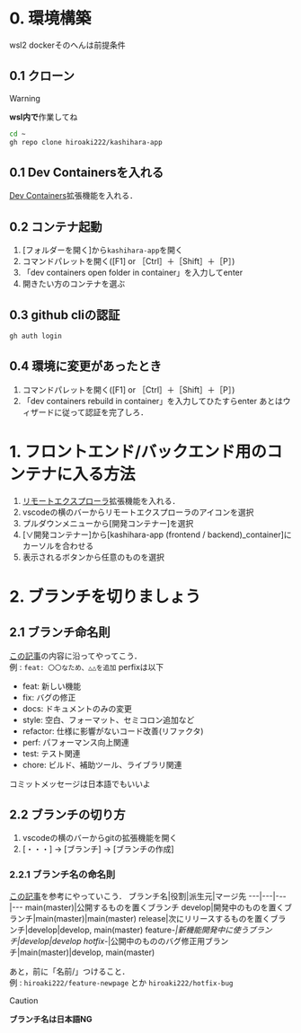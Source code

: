 # 0. 環境構築
wsl2 dockerそのへんは前提条件
## 0.1 クローン
> [!WARNING]
> **wsl内で**作業してね
```bash
cd ~
gh repo clone hiroaki222/kashihara-app
```
## 0.1 Dev Containersを入れる
[Dev Containers](https://marketplace.visualstudio.com/items?itemName=ms-vscode-remote.remote-containers)拡張機能を入れる．
## 0.2 コンテナ起動
1. [フォルダーを開く]から`kashihara-app`を開く
2. コマンドパレットを開く([F1] or ［Ctrl］＋［Shift］＋［P］)
3. 「dev containers open folder in container」を入力してenter
4. 開きたい方のコンテナを選ぶ
## 0.3 github cliの認証
```bash
gh auth login
```
## 0.4 環境に変更があったとき
1. コマンドパレットを開く([F1] or ［Ctrl］＋［Shift］＋［P］)
2. 「dev containers rebuild in container」を入力してひたすらenter
あとはウィザードに従って認証を完了しろ．
# 1. フロントエンド/バックエンド用のコンテナに入る方法
1. [リモートエクスプローラ](https://marketplace.visualstudio.com/items?itemName=ms-vscode-remote.remote-ssh)拡張機能を入れる．
2. vscodeの横のバーからリモートエクスプローラのアイコンを選択
3. プルダウンメニューから[開発コンテナー]を選択
4. [∨開発コンテナー]から[kashihara-app (frontend / backend)_container]にカーソルを合わせる
5. 表示されるボタンから任意のものを選択
# 2. ブランチを切りましょう
## 2.1 ブランチ命名則
[この記事](https://qiita.com/konatsu_p/items/dfe199ebe3a7d2010b3e)の内容に沿ってやってこう．  
例 : `feat: 〇〇なため、△△を追加`
perfixは以下
- feat: 新しい機能
- fix: バグの修正
- docs: ドキュメントのみの変更
- style: 空白、フォーマット、セミコロン追加など
- refactor: 仕様に影響がないコード改善(リファクタ)
- perf: パフォーマンス向上関連
- test: テスト関連
- chore: ビルド、補助ツール、ライブラリ関連

コミットメッセージは日本語でもいいよ
## 2.2 ブランチの切り方
1. vscodeの横のバーからgitの拡張機能を開く
2. [・・・] → [ブランチ] → [ブランチの作成]
### 2.2.1 ブランチ名の命名則
[この記事](https://qiita.com/c6tower/items/fe2aa4ecb78bef69928f)を参考にやっていこう．
ブランチ名|役割|派生元|マージ先
---|---|---|---
main(master)|公開するものを置くブランチ
develop|開発中のものを置くブランチ|main(master)|main(master)
release|次にリリースするものを置くブランチ|develop|develop, main(master)
feature-*|新機能開発中に使うブランチ|develop|develop
hotfix-*|公開中のもののバグ修正用ブランチ|main(master)|develop, main(master)

あと，前に「名前/」つけること．  
例 : `hiroaki222/feature-newpage` とか `hiroaki222/hotfix-bug`
> [!CAUTION]
> **ブランチ名は日本語NG**